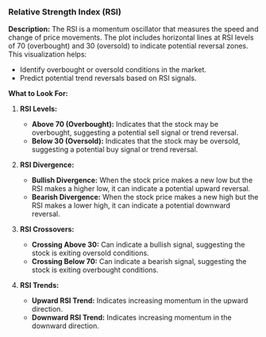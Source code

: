 ### Relative Strength Index (RSI)

**Description:** 
The RSI is a momentum oscillator that measures the speed and change of price movements. The plot includes horizontal lines at RSI levels of 70 (overbought) and 30 (oversold) to indicate potential reversal zones. This visualization helps:
   - Identify overbought or oversold conditions in the market.
   - Predict potential trend reversals based on RSI signals.

**What to Look For:**

1. **RSI Levels:**
   - **Above 70 (Overbought):** Indicates that the stock may be overbought, suggesting a potential sell signal or trend reversal.
   - **Below 30 (Oversold):** Indicates that the stock may be oversold, suggesting a potential buy signal or trend reversal.

2. **RSI Divergence:**
   - **Bullish Divergence:** When the stock price makes a new low but the RSI makes a higher low, it can indicate a potential upward reversal.
   - **Bearish Divergence:** When the stock price makes a new high but the RSI makes a lower high, it can indicate a potential downward reversal.

3. **RSI Crossovers:**
   - **Crossing Above 30:** Can indicate a bullish signal, suggesting the stock is exiting oversold conditions.
   - **Crossing Below 70:** Can indicate a bearish signal, suggesting the stock is exiting overbought conditions.

4. **RSI Trends:**
   - **Upward RSI Trend:** Indicates increasing momentum in the upward direction.
   - **Downward RSI Trend:** Indicates increasing momentum in the downward direction.
